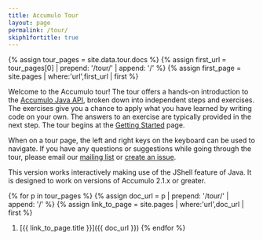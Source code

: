 ```yaml
---
title: Accumulo Tour
layout: page
permalink: /tour/
skiph1fortitle: true
---
```


{% assign tour_pages = site.data.tour.docs %}
{% assign first_url = tour_pages[0] | prepend: '/tour/' | append: '/' %}
{% assign first_page = site.pages | where:'url',first_url | first %}

Welcome to the Accumulo tour! The tour offers a hands-on introduction to the [Accumulo Java API](/api),
broken down into independent steps and exercises. The exercises give you a chance to apply what you have
learned by writing code on your own. The answers to an exercise are typically provided in the next step.
The tour begins at the [Getting Started][start] page.

When on a tour page, the left and right keys on the keyboard can be used to navigate. If you have any
questions or suggestions while going through the tour, please email our [mailing list][mlist] or
[create an issue][issue].

This version works interactively making use of the JShell feature of Java. It is designed to work on
versions of Accumulo 2.1.x or greater.

{% for p in tour_pages %}
  {% assign doc_url = p | prepend: '/tour/' | append: '/' %}
  {% assign link_to_page = site.pages | where:'url',doc_url | first %}
  1. [{{ link_to_page.title }}]({{ doc_url }})
{% endfor %}

[start]: /tour/getting-started
[mlist]: /contact-us/#mailing-lists
[issue]: https://github.com/apache/accumulo-website/issues

